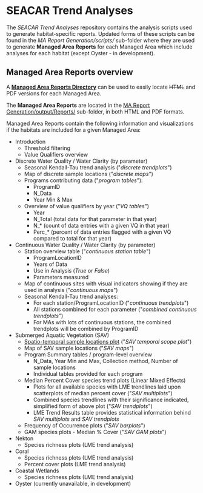# SEACAR Trend Analyses

The *SEACAR Trend Analyses* repository contains the analysis scripts used to generate habitat-specific reports. Updated forms of these scripts can be found in the *MA Report Generation/scripts/* sub-folder where they are used to generate **Managed Area Reports** for each Managed Area which include analyses for each habitat (except Oyster - in development).

## Managed Area Reports overview

A [**Managed Area Reports Directory**](https://floridaseacar.github.io/SEACAR_Trend_Analyses/MA%20Report%20Generation/) can be used to easily locate ~~HTML~~ and PDF versions for each Managed Area.

The **Managed Area Reports** are located in the [MA Report Generation/output/Reports/](MA%20Report%20Generation/output/Reports/) sub-folder, in both HTML and PDF formats.

Managed Area Reports contain the following information and visualizations if the habitats are included for a given Managed Area:
* Introduction
  + Threshold filtering
  + Value Qualifiers overview
* Discrete Water Quality / Water Clarity (by parameter)
  + Seasonal Kendall-Tau trend analysis ("*discrete trendplots*")
  + Map of discrete sample locations ("*discrete maps*")
  + Programs contributing data ("*program tables*"):
    - ProgramID
    - N_Data
    - Year Min & Max
  + Overview of value qualifiers by year ("*VQ tables*")
    - Year
    - N_Total (total data for that parameter in that year)
    - N_* (count of data entries with a given VQ in that year)
    - Perc_* (percent of data entries flagged with a given VQ compared to total for that year)
* Continuous Water Quality / Water Clarity (by parameter)
  + Station overview table ("*continuous station table*")
    - ProgramLocationID
    - Years of Data
    - Use in Analysis (*True* or *False*)
    - Parameters measured
  + Map of continuous sites with visual indicators showing if they are used in analysis ("*continuous maps*")
  + Seasonal Kendall-Tau trend analyses:
    - For each station/ProgramLocationID ("*continuous trendplots*")
    - All stations combined for each parameter ("*combined continuous trendplots*")
    - For MAs with lots of continuous stations, the combined trendplots will be combined by ProgramID 
* Submerged Aquatic Vegetation (SAV)
  + [Spatio-temporal sample locations plot](MA%20Report%20Generation/output/SAV-Temporal-Scope-Plots) ("*SAV temporal scope plot*")
  + Map of SAV sample locations ("*SAV maps*")
  + Program Summary tables / program-level overview
    - N_Data, Year Min and Max, Collection method, Number of sample locations
    - Individual tables provided for each program
  + Median Percent Cover species trend plots (Linear Mixed Effects)
    - Plots for all available species with LME trendlines laid upon scatterplots of median percent cover ("*SAV multiplots*")
    - Combined species trendlines with their significance indicated, simplified form of above plot ("*SAV trendplots*")
    - LME Trend Results table provides statistical information behind *SAV multiplots* and *SAV trendplots*
  + Frequency of Occurrence plots ("*SAV barplots*")
  + GAM species plots - Median % Cover ("*SAV GAM plots*")
* Nekton
  + Species richness plots (LME trend analysis)
* Coral
  + Species richness plots (LME trend analysis)
  + Percent cover plots (LME trend analysis)
* Coastal Wetlands
  + Species richness plots (LME trend analysis)
* Oyster (currently unavailable, in development)
